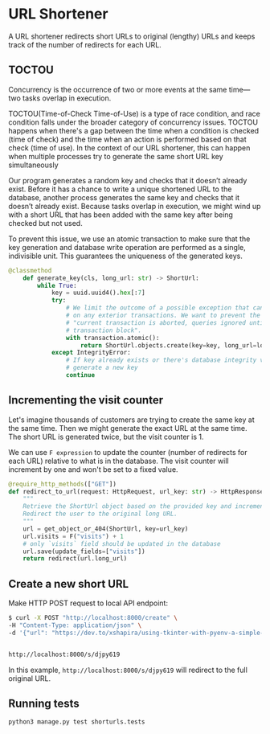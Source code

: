 # URL Shortener

A URL shortener redirects short URLs to original (lengthy) URLs and keeps track of the number of redirects for each URL.

## TOCTOU

Concurrency is the occurrence of two or more events at the same time—two tasks overlap in execution.

TOCTOU(Time-of-Check Time-of-Use) is a type of race condition, and race condition falls under the broader category of concurrency issues. TOCTOU happens when there's a gap between the time when a condition is checked (time of check) and the time when an action is performed based on that check (time of use). In the context of our URL shortener, this can happen when multiple processes try to generate the same short URL key simultaneously

Our program generates a random key and checks that it doesn’t already exist. Before it has a chance to write a unique shortened URL to the database, another process generates the same key and checks that it doesn’t already exist. Because tasks overlap in execution, we might wind up with a short URL that has been added with the same key after being checked but not used.

To prevent this issue, we use an atomic transaction to make sure that the key generation and database write operation are performed as a single, indivisible unit. This guarantees the uniqueness of the generated keys.

```python
@classmethod
    def generate_key(cls, long_url: str) -> ShortUrl:
        while True:
            key = uuid.uuid4().hex[:7]
            try:
                # We limit the outcome of a possible exception that can have
                # on any exterior transactions. We want to prevent the error:
                # "current transaction is aborted, queries ignored until end of
                # transaction block".
                with transaction.atomic():
                    return ShortUrl.objects.create(key=key, long_url=long_url)
            except IntegrityError:
                # If key already exists or there's database integrity violation,
                # generate a new key
                continue
```

## Incrementing the visit counter

Let's imagine thousands of customers are trying to create the same key at the same time. Then we might generate the exact URL at the same time. The short URL is generated twice, but the visit counter is 1.

We can use `F expression` to update the counter (number of redirects for each URL) relative to what is in the database. The visit counter will increment by one and won't be set to a fixed value.

```python
@require_http_methods(["GET"])
def redirect_to_url(request: HttpRequest, url_key: str) -> HttpResponseRedirect:
    """
    Retrieve the ShortUrl object based on the provided key and increment its visit counter.
    Redirect the user to the original long URL.
    """
    url = get_object_or_404(ShortUrl, key=url_key)
    url.visits = F("visits") + 1
    # only `visits` field should be updated in the database
    url.save(update_fields=["visits"])
    return redirect(url.long_url)
```

## Create a new short URL

Make HTTP POST request to local API endpoint:

```bash
$ curl -X POST "http://localhost:8000/create" \
-H "Content-Type: application/json" \
-d '{"url": "https://dev.to/xshapira/using-tkinter-with-pyenv-a-simple-two-step-guide-hh5"}'


http://localhost:8000/s/djpy619
```

In this example, `http://localhost:8000/s/djpy619` will redirect to the full original URL.

## Running tests

```python
python3 manage.py test shorturls.tests
```
